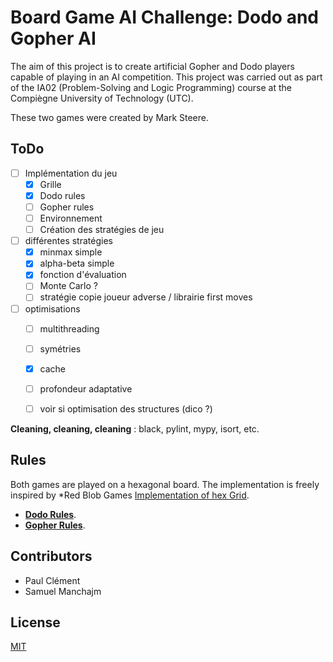 # Board Game AI Challenge: Dodo and Gopher AI

The aim of this project is to create artificial Gopher and Dodo players capable of playing in an AI competition. 
This project was carried out as part of the IA02 (Problem-Solving and Logic Programming) course at the Compiègne University of Technology (UTC).

These two games were created by Mark Steere.

## ToDo

- [ ] Implémentation du jeu 
  - [x] Grille
  - [x] Dodo rules
  - [ ] Gopher rules
  - [ ] Environnement
  - [ ] Création des stratégies de jeu 
- [ ] différentes stratégies
  - [x] minmax simple
  - [x] alpha-beta simple
  - [x] fonction d'évaluation
  - [ ] Monte Carlo ?
  - [ ] stratégie copie joueur adverse / librairie first moves
- [ ] optimisations
  - [ ] multithreading
  - [ ] symétries
  - [x] cache
  - [ ] profondeur adaptative
  - [ ] voir si optimisation des structures (dico ?)


**Cleaning, cleaning, cleaning** : black, pylint, mypy, isort, etc.
  


## Rules 
Both games are played on a hexagonal board. The implementation is freely inspired by *Red Blob Games [Implementation of hex Grid](https://www.redblobgames.com/grids/hexagons/).

* **[Dodo Rules](https://www.redblobgames.com/grids/hexagons/)**.
* **[Gopher Rules](https://www.marksteeregames.com/Dodo_rules.pdf)**.

## Contributors
* Paul Clément 
* Samuel Manchajm

## License
[MIT](https://choosealicense.com/licenses/mit/)
